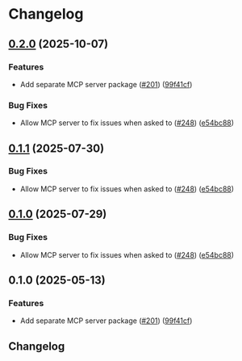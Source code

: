 # Changelog

## [0.2.0](https://github.com/aryaemami59/rewrite/compare/mcp-v0.1.1...mcp-v0.2.0) (2025-10-07)


### Features

* Add separate MCP server package ([#201](https://github.com/aryaemami59/rewrite/issues/201)) ([99f41cf](https://github.com/aryaemami59/rewrite/commit/99f41cf3c4788a3bc0111de807ce599b8084d480))


### Bug Fixes

* Allow MCP server to fix issues when asked to ([#248](https://github.com/aryaemami59/rewrite/issues/248)) ([e54bc88](https://github.com/aryaemami59/rewrite/commit/e54bc880107b6d75cd4951aaf4ee4e64c44503f6))

## [0.1.1](https://github.com/eslint/rewrite/compare/mcp-v0.1.0...mcp-v0.1.1) (2025-07-30)


### Bug Fixes

* Allow MCP server to fix issues when asked to ([#248](https://github.com/eslint/rewrite/issues/248)) ([e54bc88](https://github.com/eslint/rewrite/commit/e54bc880107b6d75cd4951aaf4ee4e64c44503f6))

## [0.1.0](https://github.com/eslint/rewrite/compare/mcp-v0.1.0...mcp-v0.1.0) (2025-07-29)


### Bug Fixes

* Allow MCP server to fix issues when asked to ([#248](https://github.com/eslint/rewrite/issues/248)) ([e54bc88](https://github.com/eslint/rewrite/commit/e54bc880107b6d75cd4951aaf4ee4e64c44503f6))

## 0.1.0 (2025-05-13)


### Features

* Add separate MCP server package ([#201](https://github.com/eslint/rewrite/issues/201)) ([99f41cf](https://github.com/eslint/rewrite/commit/99f41cf3c4788a3bc0111de807ce599b8084d480))

## Changelog
